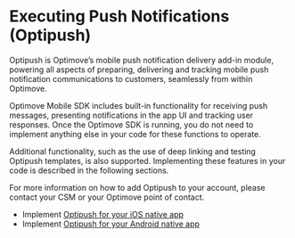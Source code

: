 

# Executing Push Notifications (Optipush)

Optipush is Optimove’s mobile push notification delivery add-in module, powering all aspects of preparing, delivering and tracking mobile push notification communications to customers, seamlessly from within Optimove.

Optimove Mobile SDK includes built-in functionality for receiving push messages, presenting notifications in the app UI and tracking user responses. Once the Optimove SDK is running, you do not need to implement anything else in your code for these functions to operate.

Additional functionality, such as the use of deep linking and testing Optipush templates, is also supported. Implementing these features in your code is described in the following sections.

For more information on how to add Optipush to your account, please contact your CSM or your Optimove point of contact.

 - Implement [Optipush for your iOS native app](https://github.com/optimove-tech/A/tree/master/O/O%20for%20iOS)
 - Implement [Optipush for your Android native app](https://github.com/optimove-tech/A/tree/master/O/O%20for%20A)
